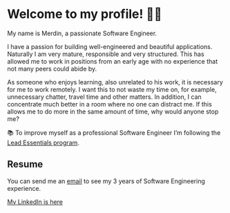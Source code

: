 # Welcome to my profile! 👋🏻 

My name is Merdin, a passionate Software Engineer.

I have a passion for building well-engineered and beautiful applications. Naturally I am very mature, responsible and very structured. This has allowed me to work in positions from an early age with no experience that not many peers could abide by.

As someone who enjoys learning, also unrelated to his work, it is necessary for me to work remotely. I want this to not waste my time on, for example, unnecessary chatter, travel time and other matters. In addition, I can concentrate much better in a room where no one can distract me. If this allows me to do more in the same amount of time, why would anyone stop me?

📚 To improve myself as a professional Software Engineer I’m following the [Lead Essentials program](https://iosacademy.essentialdeveloper.com/p/ios-lead-essentials/).

## Resume
You can send me an [email](mailto:job@merdin.dev) to see my 3 years of Software Engineering experience.

[My LinkedIn is here](https://www.linkedin.com/in/merdin/)
